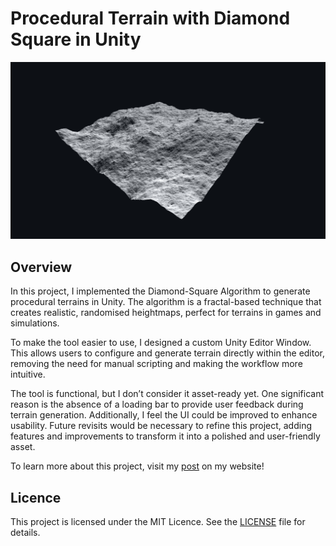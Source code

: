 # Procedural Terrain with Diamond Square in Unity

![Image](https://github.com/bentoBAUX/Procedural-Terrain-with-Diamond-Square-in-Unity/blob/master/Assets/Images/Image.jpg)

## Overview
In this project, I implemented the Diamond-Square Algorithm to generate procedural terrains in Unity. The algorithm is a fractal-based technique that creates realistic, randomised heightmaps, perfect for terrains in games and simulations.

To make the tool easier to use, I designed a custom Unity Editor Window. This allows users to configure and generate terrain directly within the editor, removing the need for manual scripting and making the workflow more intuitive.

The tool is functional, but I don’t consider it asset-ready yet. One significant reason is the absence of a loading bar to provide user feedback during terrain generation. Additionally, I feel the UI could be improved to enhance usability. Future revisits would be necessary to refine this project, adding features and improvements to transform it into a polished and user-friendly asset.

To learn more about this project, visit my [post](https://bentobaux.github.io/posts/procedural-terrain-with-diamond-square-in-unity/) on my website!

## Licence
This project is licensed under the MIT Licence. See the [LICENSE](https://github.com/bentoBAUX/Procedural-Terrain-with-Diamond-Square-in-Unity/blob/master/LICENSE) file for details.

